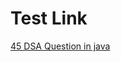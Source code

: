 # Test Link
[45 DSA Question in java](https://www.hackerrank.com/contests/dsa-practice-1737554235/challenges)
